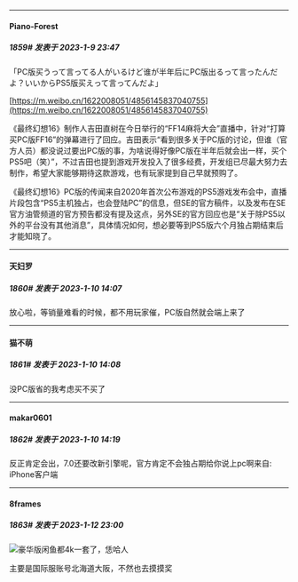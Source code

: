 

*****

####  Piano-Forest  
##### 1859#       发表于 2023-1-9 23:47

「PC版买うって言ってる人がいるけど谁が半年后にPC版出るって言ったんだよ？いいからPS5版买えって言ってんだよ」

[https://m.weibo.cn/1622008051/4856145837040755](https://m.weibo.cn/1622008051/4856145837040755)

《最终幻想16》制作人吉田直树在今日举行的“FF14麻将大会”直播中，针对“打算买PC版FF16”的弹幕进行了回应。吉田表示“看到很多关于PC版的讨论，但谁（官方人员）都没说过要出PC版的事，为啥说得好像PC版在半年后就会出一样，买个PS5吧（笑）”，不过吉田也提到游戏开发投入了很多经费，开发组已尽最大努力去制作，希望大家能够期待这款游戏，也有玩家提到自己早就预购了。

《最终幻想16》PC版的传闻来自2020年首次公布游戏的PS5游戏发布会中，直播片段包含“PS5主机独占，也会登陆PC”的信息，但SE的官方稿件，以及发布在SE官方油管频道的官方预告都没有提及这点，另外SE的官方回应也是“关于除PS5以外的平台没有其他消息”，具体情况如何，想必要等到PS5版六个月独占期结束后才能知晓了。 



*****

####  天妇罗  
##### 1860#       发表于 2023-1-10 14:07

放心啦，等销量难看的时候，都不用玩家催，PC版自然就会端上来了



*****

####  猫不萌  
##### 1861#       发表于 2023-1-10 14:08

没PC版省的我考虑买不买了

*****

####  makar0601  
##### 1862#       发表于 2023-1-10 14:19

反正肯定会出，7.0还要改新引擎呢，官方肯定不会独占期给你说上pc啊来自: iPhone客户端

*****

####  8frames  
##### 1863#       发表于 2023-1-12 23:00

<img src="https://static.saraba1st.com/image/smiley/face2017/001.png" referrerpolicy="no-referrer">豪华版闲鱼都4k一套了，恁哈人

主要是国际服账号北海道大阪，不然也去摸摸奖

